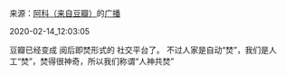 来源：[阿科（来自豆瓣）](https://www.douban.com/people/cyclediary/)的[广播](https://www.douban.com/people/cyclediary/status/2810083095/)


2020-02-14_12:03:05


豆瓣已经变成 阅后即焚形式的 社交平台了。 不过人家是自动“焚”，我们是人工“焚”，焚得很神奇，所以我们称谓“人神共焚”
